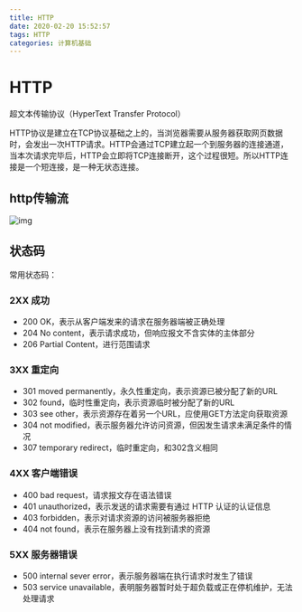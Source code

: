 ```yaml
---
title: HTTP
date: 2020-02-20 15:52:57
tags: HTTP
categories: 计算机基础
---
```

# HTTP

超文本传输协议（HyperText Transfer Protocol）

HTTP协议是建立在TCP协议基础之上的，当浏览器需要从服务器获取网页数据时，会发出一次HTTP请求。HTTP会通过TCP建立起一个到服务器的连接通道，当本次请求完毕后，HTTP会立即将TCP连接断开，这个过程很短。所以HTTP连接是一个短连接，是一种无状态连接。

## http传输流

![img](https://user-gold-cdn.xitu.io/2018/4/17/162d19df66466f6b?imageView2/0/w/1280/h/960/format/webp/ignore-error/1)



## 状态码

常用状态码：

### 2XX 成功

+ 200 OK，表示从客户端发来的请求在服务器端被正确处理
+ 204 No content，表示请求成功，但响应报文不含实体的主体部分
+ 206 Partial Content，进行范围请求

### 3XX 重定向

+ 301 moved permanently，永久性重定向，表示资源已被分配了新的URL
+ 302 found，临时性重定向，表示资源临时被分配了新的URL
+ 303 see other，表示资源存在着另一个URL，应使用GET方法定向获取资源
+ 304 not modified，表示服务器允许访问资源，但因发生请求未满足条件的情况
+ 307 temporary redirect，临时重定向，和302含义相同

### 4XX 客户端错误

+ 400 bad request，请求报文存在语法错误
+ 401 unauthorized，表示发送的请求需要有通过 HTTP 认证的认证信息
+ 403 forbidden，表示对请求资源的访问被服务器拒绝
+ 404 not found，表示在服务器上没有找到请求的资源

### 5XX 服务器错误

+ 500 internal sever error，表示服务器端在执行请求时发生了错误
+ 503 service unavailable，表明服务器暂时处于超负载或正在停机维护，无法处理请求

